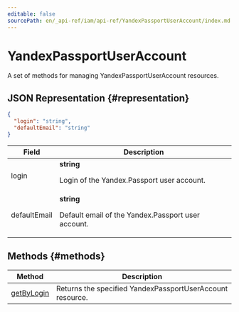 ```yaml
---
editable: false
sourcePath: en/_api-ref/iam/api-ref/YandexPassportUserAccount/index.md
---
```



# YandexPassportUserAccount
A set of methods for managing YandexPassportUserAccount resources.
## JSON Representation {#representation}
```json 
{
  "login": "string",
  "defaultEmail": "string"
}
```
 
Field | Description
--- | ---
login | **string**<br><p>Login of the Yandex.Passport user account.</p> 
defaultEmail | **string**<br><p>Default email of the Yandex.Passport user account.</p> 

## Methods {#methods}
Method | Description
--- | ---
[getByLogin](getByLogin.md) | Returns the specified YandexPassportUserAccount resource.